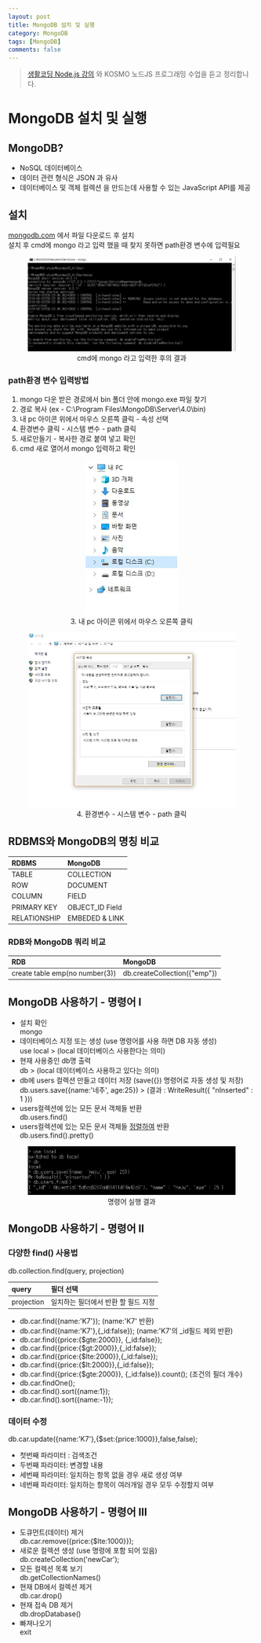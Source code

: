 ```yaml
---
layout: post
title: MongoDB 설치 및 실행
category: MongoDB
tags: [MongoDB]
comments: false
---
```


> [생활코딩 Node.js 강의](https://www.inflearn.com/course/nodejs-%EA%B0%95%EC%A2%8C-%EC%83%9D%ED%99%9C%EC%BD%94%EB%94%A9#) 와 KOSMO 노드JS 프로그래밍 수업을 듣고 정리합니다.  

# MongoDB 설치 및 실행

## MongoDB?

- NoSQL 데이터베이스
- 데이터 관련 형식은 JSON 과 유사
- 데이터베이스 및 객체 컬렉션 을 만드는데 사용할 수 있는 JavaScript API를 제공

## 설치

[mongodb.com](https://www.mongodb.com) 에서 파일 다운로드 후 설치  
설치 후 cmd에 mongo 라고 입력 했을 때 찾지 못하면 path환경 변수에 입력필요  

<center>
<figure>
<img src="/assets/post-img/mongodb/mongo-strart.jpg" alt="">
<figcaption>cmd에 mongo 라고 입력한 후의 결과</figcaption>
</figure>
</center>

### path환경 변수 입력방법

1. mongo 다운 받은 경로에서 bin 폴더 안에 mongo.exe 파일 찾기
1. 경로 복사 (ex - C:\Program Files\MongoDB\Server\4.0\bin)
1. 내 pc 아이콘 위에서 마우스 오른쪽 클릭 - 속성 선택
1. 환경변수 클릭 - 시스템 변수 - path 클릭
1. 새로만들기 - 복사한 경로 붙여 넣고 확인
1. cmd 새로 열어서 mongo 입력하고 확인

<center>
<figure>
<img src="/assets/post-img/mongodb/how-to-path1.jpg">
<figcaption>3. 내 pc 아이콘 위에서 마우스 오른쪽 클릭</figcaption>
</figure>
</center>

<center>
<figure>
<img src="/assets/post-img/mongodb/how-to-path2.jpg" alt="" width="800">
<figcaption>4. 환경변수 - 시스템 변수 - path 클릭</figcaption>
</figure>
</center>

## RDBMS와 MongoDB의 명칭 비교

| RDBMS | MongoDB | 
|:--------|:--------|
| TABLE | COLLECTION |
| ROW | DOCUMENT |
| COLUMN | FIELD |
| PRIMARY KEY | OBJECT_ID Field |
| RELATIONSHIP | EMBEDED & LINK |

### RDB와 MongoDB 쿼리 비교

| RDB | MongoDB | 
|:--------|:--------|
| create table emp(no number(3)) | db.createCollection({"emp"}) |

## MongoDB 사용하기 - 명령어 I

- 설치 확인  
mongo  
- 데이터베이스 지정 또는 생성 (use 명령어를 사용 하면 DB 자동 생성)  
use local > (local 데이터베이스 사용한다는 의미)
- 현재 사용중인 db명 출력  
db > (local 데이터베이스 사용하고 있다는 의미)  
- db에 users 컬렉션 만들고 데이터 저장 (save({}) 명령어로 자동 생성 및 저장)  
db.users.save({name:'네주', age:25}) > (결과 : WriteResult({ "nInserted" : 1 }))
- users컬렉션에 있는 모든 문서 객체들 반환  
db.users.find() 
- users컬렉션에 있는 모든 문서 객체들 <u>정렬하여</u> 반환  
db.users.find().pretty() 

<center>
<figure>
<img src="/assets/post-img/mongodb/mongo-use-local.png" alt="">
<figcaption>명령어 실행 결과</figcaption>
</figure>
</center>

## MongoDB 사용하기 - 명령어 II

### 다양한 find() 사용법

db.collection.find(query, projection)  

| query | 필더 선택 | 
|:--------|:--------|
| projection| 일치하는 필더에서 반환 할 필드 지정 |

- db.car.find({name:'K7'}); (name:'K7' 반환)
- db.car.find({name:'K7'},{_id:false});  (name:'K7'의 _id필드 제외 반환)
- db.car.find({price:{$gte:2000}}, {_id:false});
- db.car.find({price:{$gt:2000}},{_id:false});
- db.car.find({price:{$lte:2000}},{_id:false});
- db.car.find({price:{$lt:2000}},{_id:false});
- db.car.find({price:{$gte:2000}}, {_id:false}).count();  (조건의 필더 개수)
- db.car.findOne();
- db.car.find().sort({name:1});
- db.car.find().sort({name:-1});

### 데이터 수정

db.car.update({name:'K7'},{$set:{price:1000}},false,false);

- 첫번째 파라미터 : 검색조건
- 두번째 파라미터: 변경할 내용
- 세번째 파라미터: 일치하는 항목 없을 경우 새로 생성 여부
- 네번째 파라미터: 일치하는 항목이 여러개일 경우 모두 수정할지 여부

## MongoDB 사용하기 - 명령어 III

- 도큐먼트(데이터) 제거  
db.car.remove({price:{$lte:1000}});
- 새로운 컬렉션 생성 (use 명령에 포함 되어 있음)  
db.createCollection('newCar'); 
- 모든 컬렉션 목록 보기  
db.getCollectionNames() 
- 현재 DB에서 컬렉션 제거  
db.car.drop() 
- 현재 접속 DB 제거  
db.dropDatabase() 
- 빠져나오기  
exit 
